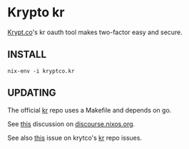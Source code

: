 # Krypto kr #

[Krypt.co](https://krypt.co)'s kr oauth tool makes two-factor easy and secure.

## INSTALL ##

``` shell
nix-env -i kryptco.kr
```

## UPDATING ##

The official [kr](https://github.com/kryptco/kr) repo uses a Makefile and depends on go.

See [this](https://discourse.nixos.org/t/help-creating-a-makefile-derivation-for-kryptco-kr-2fa-with-go-modules/6085) discussion on [discourse.nixos.org](https://discourse.nixos.org).

See also [this](https://github.com/kryptco/kr/issues/298) issue on krytco's [kr](https://github.com/kryptco/kr) repo issues.
